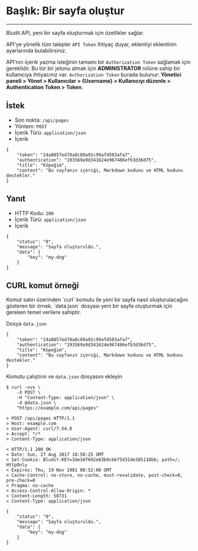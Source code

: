 # Başlık: Bir sayfa oluştur
<!-- Position: 4 -->
---
Bludit API, yeni bir sayfa oluşturmak için özellikler sağlar.

API'ye yönelik tüm talepler `API Token` ihtiyaç duyar, eklentiyi eklentinin ayarlarında bulabilirsiniz.

API'nın içerik yazma isteğinin tamamı bir `Authorization Token` sağlamak için gereklidir. Bu tür bir jetonu almak için **ADMINISTRATOR** rolüne sahip bir kullanıcıya ihtiyacınız var. `Authorization Token` burada bulunur: **Yönetici paneli > Yönet > Kullanıcılar > {Username} > Kullanıcıyı düzenle > Authentication Token > Token**.

<h2 id="request">İstek</h2>

- Son nokta: `/api/pages`
- Yöntem: `POST`
- İçerik Türü: `application/json`
- İçerik

```
{
	"token": "24a8857ed78a8c89a91c99afd503afa7",
	"authentication": "193569a9d341624e967486efb3d36d75",
	"title": "Köpeğim",
	"content": "Bu sayfanın içeriği, Markdown kodunu ve HTML kodunu destekler."
}
```

<h2 id="response">Yanıt</h2>

- HTTP Kodu: `200`
- İçerik Türü: `application/json`
- İçerik

```
{
	"status": "0",
	"message": "Sayfa oluşturuldu.",
	"data": {
		"key": "my-dog"
	}
}
```

<h2 id="curl-example">CURL komut örneği</h2>
Komut satırı üzerinden `curl` komutu ile yeni bir sayfa nasıl oluşturulacağını gösteren bir örnek. `data.json` dosyası yeni bir sayfa oluşturmak için gereken temel verilere sahiptir.

Dosya `data.json`

```
{
	"token": "24a8857ed78a8c89a91c99afd503afa7",
	"authentication": "193569a9d341624e967486efb3d36d75",
	"title": "Köpeğim",
	"content": "Bu sayfanın içeriği, Markdown kodunu ve HTML kodunu destekler."
}
```

Komutu çalıştırın ve `data.json` dosyasını ekleyin

```
$ curl -vvv \
	-X POST \
	-H "Content-Type: application/json" \
	-d @data.json \
	"https://example.com/api/pages"

> POST /api/pages HTTP/1.1
> Host: example.com
> User-Agent: curl/7.54.0
> Accept: */*
> Content-Type: application/json

< HTTP/1.1 200 OK
< Date: Sun, 27 Aug 2017 18:58:25 GMT
< Set-Cookie: Bludit-KEY=3de3df692e83b9cbbf5d31de385110bb; path=/; HttpOnly
< Expires: Thu, 19 Nov 1981 08:52:00 GMT
< Cache-Control: no-store, no-cache, must-revalidate, post-check=0, pre-check=0
< Pragma: no-cache
< Access-Control-Allow-Origin: *
< Content-Length: 50731
< Content-Type: application/json

{
	"status": "0",
	"message": "Sayfa oluşturuldu.",
	"data": {
		"key": "my-dog"
	}
}
```
